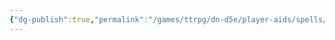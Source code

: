 ```yaml
---
{"dg-publish":true,"permalink":"/games/ttrpg/dn-d5e/player-aids/spells/level-2/sugar-rush/","tags":["ttrpg/dnd/5e","spell"],"noteIcon":""}
---
```


